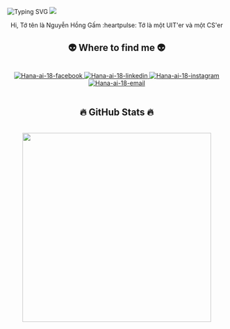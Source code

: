 ![Typing SVG](https://readme-typing-svg.herokuapp.com/?lines=Welcome%20to%20my%20Profile!;Welcome%20to%20my%20Profile!;Welcome%20to%20my%20Profile!)
![](https://user-images.githubusercontent.com/73097560/115834477-dbab4500-a447-11eb-908a-139a6edaec5c.gif)
<div align="center">
    Hi, Tớ tên là Nguyễn Hồng Gấm :heartpulse: Tớ là một UIT'er và một CS'er 


<br>
<h2 align="center">👽 Where to find me 👽</h2>
<br>
<div align="center">
 <a href="https://www.facebook.com/hananguyenqt/" target="blank">
    <img src="https://img.icons8.com/bubbles/100/000000/facebook-new.png" alt="Hana-ai-18-facebook" />
   </a>
  <a href="https://www.linkedin.com/in/gamnguyen1805/" target="blank">
    <img src="https://img.icons8.com/bubbles/100/000000/linkedin.png" alt="Hana-ai-18-linkedin" />
  </a>
  <a href="https://www.instagram.com/hananguyen1805/" target="blank">
    <img src="https://img.icons8.com/bubbles/100/000000/instagram.png" alt="Hana-ai-18-instagram" />
  </a>
  <a href="mailto:24520411@gm.uit.edu.vn" target="top">
    <img src="https://img.icons8.com/bubbles/100/000000/apple-mail.png" alt="Hana-ai-18-email" />
  </a>
</div>


<br>
<h2 align="center">🔥 GitHub Stats 🔥</h2>
<br>
<div align="center">
   <a href="#" title="Hana-ai-18">
    <img align="center" width="434" src="https://github-readme-stats.vercel.app/api?username=Hana-ai-18&show_icons=true&theme=react&border_color=61dafb&hide_border=true&rank_icon=github&include_all_commits=true" />
  </a>
</div>



<!--
**Hana-ai-18/Hana-ai-18** is a ✨ _special_ ✨ repository because its `README.md` (this file) appears on your GitHub profile.

Here are some ideas to get you started:

- 🔭 I’m currently working on ...
- 🌱 I’m currently learning ...
- 👯 I’m looking to collaborate on ...
- 🤔 I’m looking for help with ...
- 💬 Ask me about ...
- 📫 How to reach me: ...
- 😄 Pronouns: ...
- ⚡ Fun fact: ...
-->
